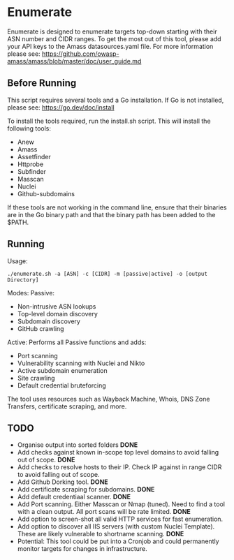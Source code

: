 # Enumerate 
Enumerate is designed to enumerate targets top-down starting with their ASN number and CIDR ranges. To get the most out of this tool, please add your API keys to the Amass datasources.yaml file. 
For more information please see: 
https://github.com/owasp-amass/amass/blob/master/doc/user_guide.md

## Before Running
This script requires several tools and a Go installation. If Go is not installed, please see: https://go.dev/doc/install

To install the tools required, run the install.sh script. This will install the following tools:
* Anew
* Amass
* Assetfinder
* Httprobe
* Subfinder
* Masscan
* Nuclei
* Github-subdomains

If these tools are not working in the command line, ensure that their binaries are in the Go binary path and that the binary path has been added to the $PATH.

## Running
Usage: 
```
./enumerate.sh -a [ASN] -c [CIDR] -m [passive|active] -o [output Directory]
```

Modes:
Passive:
* Non-intrusive ASN lookups
* Top-level domain discovery
* Subdomain discovery
* GitHub crawling

Active:
Performs all Passive functions and adds:
* Port scanning
* Vulnerability scanning with Nuclei and Nikto
* Active subdomain enumeration
* Site crawling
* Default credential bruteforcing

The tool uses resources such as Wayback Machine, Whois, DNS Zone Transfers, certificate scraping, and more.

## TODO
* Organise output into sorted folders **DONE**
* Add checks against known in-scope top level domains to avoid falling out of scope. **DONE** 
* Add checks to resolve hosts to their IP. Check IP against in range CIDR to avoid falling out of scope. 
* Add Github Dorking tool. **DONE**
* Add certificate scraping for subdomains. **DONE** 
* Add default credentiaal scanner. **DONE**
* Add Port scanning. Either Masscan or Nmap (tuned). Need to find a tool with a clean output. All port scans will be rate limited. **DONE**
* Add option to screen-shot all valid HTTP services for fast enumeration. 
* Add option to discover all IIS servers (with custom Nuclei Template). These are likely vulnerable to shortname scanning. **DONE**
* Potential: This tool could be put into a Cronjob and could permanently monitor targets for changes in infrastructure.
